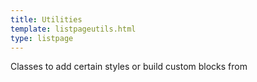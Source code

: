 ```yaml
---
title: Utilities
template: listpageutils.html
type: listpage
---
```


<p class="page-intro__content">Classes to add certain styles or build custom blocks from</p>